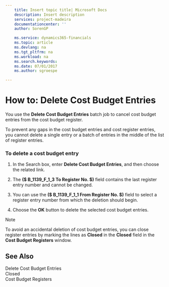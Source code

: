```yaml
---
    title: Insert topic title| Microsoft Docs
    description: Insert description
    services: project-madeira
    documentationcenter: ''
    author: SorenGP

    ms.service: dynamics365-financials
    ms.topic: article
    ms.devlang: na
    ms.tgt_pltfrm: na
    ms.workload: na
    ms.search.keywords:
    ms.date: 07/01/2017
    ms.author: sgroespe

---
```

# How to: Delete Cost Budget Entries
You use the **Delete Cost Budget Entries** batch job to cancel cost budget entries from the cost budget register.  
  
 To prevent any gaps in the cost budget entries and cost register entries, you cannot delete a single entry or a batch of entries in the middle of the list of register entries.  
  
### To delete a cost budget entry  
  
1.  In the Search box, enter **Delete Cost Budget Entries**, and then choose the related link.  
  
2.  The **\($ B\_1139\_F\_1\_3 To Register No. $\)** field contains the last register entry number and cannot be changed.  
  
3.  You can use the **\($ B\_1139\_F\_1\_1 From Register No. $\)** field to select a register entry number from which the deletion should begin.  
  
4.  Choose the **OK** button to delete the selected cost budget entries.  
  
> [!NOTE]  
>  To avoid an accidental deletion of cost budget entries, you can close register entries by marking the lines as **Closed** in the **Closed** field in the **Cost Budget Registers** window.  
  
## See Also  
 Delete Cost Budget Entries   
 Closed   
 Cost Budget Registers